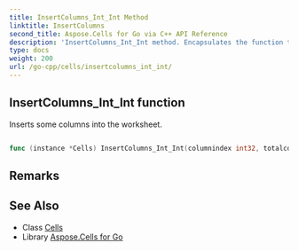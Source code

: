 ```yaml
---
title: InsertColumns_Int_Int Method 
linktitle: InsertColumns
second_title: Aspose.Cells for Go via C++ API Reference
description: 'InsertColumns_Int_Int method. Encapsulates the function that represents insertcolumns in Go.'
type: docs
weight: 200
url: /go-cpp/cells/insertcolumns_int_int/
---
```


## InsertColumns_Int_Int function

Inserts some columns into the worksheet.

```go

func (instance *Cells) InsertColumns_Int_Int(columnindex int32, totalcolumns int32)  error

```

## Remarks


## See Also

* Class [Cells](../)
* Library [Aspose.Cells for Go](../../)
